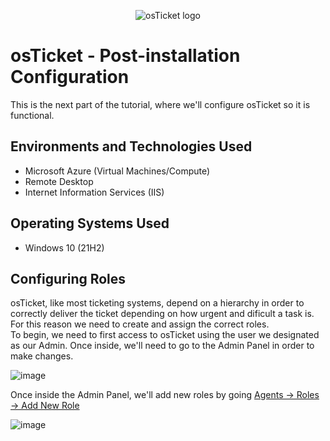 <p align="center">
<img src="https://i.imgur.com/Clzj7Xs.png" alt="osTicket logo"/>
</p>

<h1>osTicket - Post-installation Configuration</h1>
This is the next part of the tutorial, where we'll configure osTicket so it is functional.<br />

<h2>Environments and Technologies Used</h2>

- Microsoft Azure (Virtual Machines/Compute)
- Remote Desktop
- Internet Information Services (IIS)

<h2>Operating Systems Used </h2>

- Windows 10</b> (21H2)
<h2>Configuring Roles</h2>
<p>
  osTicket, like most ticketing systems, depend on a hierarchy in order to correctly deliver the ticket depending on how urgent and dificult a task is. For this reason we need to create and assign the correct roles.<br>
  To begin, we need to first access to osTicket using the user we designated as our Admin. Once inside, we'll need to go to the Admin Panel in order to make changes.
</p>
<p>

  ![image](https://github.com/DsosaH/osticket-postconfg/assets/148100125/3196807e-740b-4e8b-9f25-176ad76fc904)

</p>
<p>
  Once inside the Admin Panel, we'll add new roles by going <ins>Agents -> Roles -> Add New Role</ins>
</p>
<p>
  
  ![image](https://github.com/DsosaH/osticket-postconfg/assets/148100125/cba9a2e8-3a27-4a81-a5d2-176efd7158fa)

</p>
